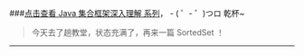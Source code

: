 ###[点击查看 Java 集合框架深入理解 系列](http://blog.csdn.net/u011240877/article/category/6447444)， - ( ゜- ゜)つロ 乾杯~ 

>今天去了趟教堂，状态充满了，再来一篇 SortedSet ！   

------------------

